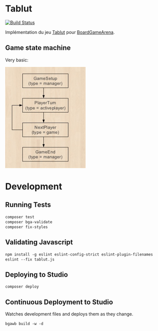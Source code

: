 # Tablut

[![Build Status](https://travis-ci.org/Lucas-C/tablut.svg?branch=master)](https://travis-ci.org/Lucas-C/tablut)

Implémentation du jeu [Tablut](http://jeuxstrategieter.free.fr/Tablut_complet.php) pour [BoardGameArena](https://boardgamearena.com).

## Game state machine

Very basic:

![4-states simple state machine](GameStateMachine.png)


# Development

## Running Tests
```
composer test
composer bga-validate
composer fix-styles
```

## Validating Javascript
```
npm install -g eslint eslint-config-strict eslint-plugin-filenames
eslint --fix tablut.js
```

## Deploying to Studio
```
composer deploy
```

## Continuous Deployment to Studio

Watches development files and deploys them as they change.
```
bgawb build -w -d
```

<!--TODO:
- add images:
    * img/game_box.png
    * img/game_box75.png
    * img/game_box180.png
    * img/game_icon.png
    * img/publisher.png
	
	* Test
-->
